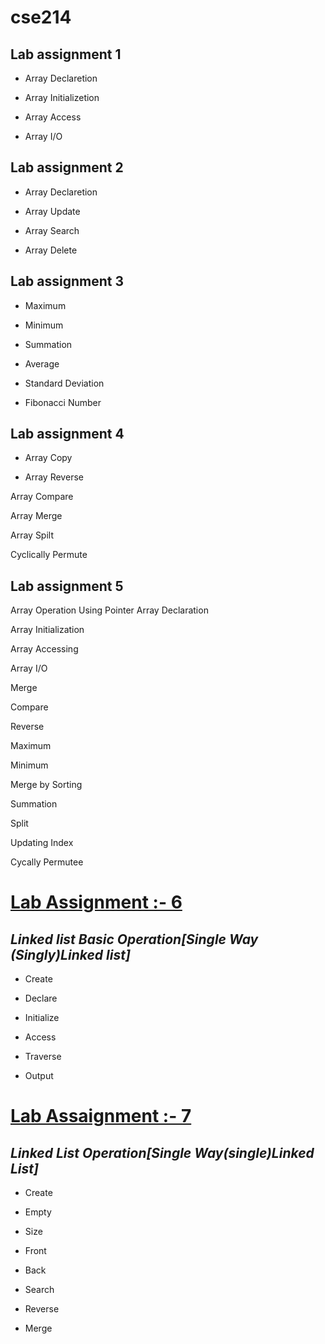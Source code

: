 # cse214
## Lab assignment 1

* Array Declaretion

* Array Initializetion

* Array Access

* Array I/O

## Lab assignment 2
* Array Declaretion

* Array Update

* Array Search

* Array Delete

## Lab assignment 3
* Maximum

* Minimum

* Summation

* Average

* Standard Deviation

* Fibonacci Number

## Lab assignment 4

* Array Copy

* Array Reverse

Array Compare

Array Merge

Array Spilt

Cyclically Permute

## Lab assignment 5
Array Operation Using Pointer Array Declaration

Array Initialization

Array Accessing

Array I/O

Merge

Compare

Reverse

Maximum

Minimum

Merge by Sorting

Summation

Split

Updating Index

Cycally Permutee


# [Lab Assignment :- 6](https://github.com/1834902579/cse214/tree/master/lab6)

## *Linked list Basic Operation[Single Way (Singly)Linked list]*

* Create

* Declare

* Initialize

* Access

* Traverse

* Output
# [Lab Assaignment :- 7](https://github.com/1834902579/cse214/tree/master/lab7)
## *Linked List Operation[Single Way(single)Linked List]*

* Create

* Empty 

* Size

* Front

* Back

* Search

* Reverse

* Merge

